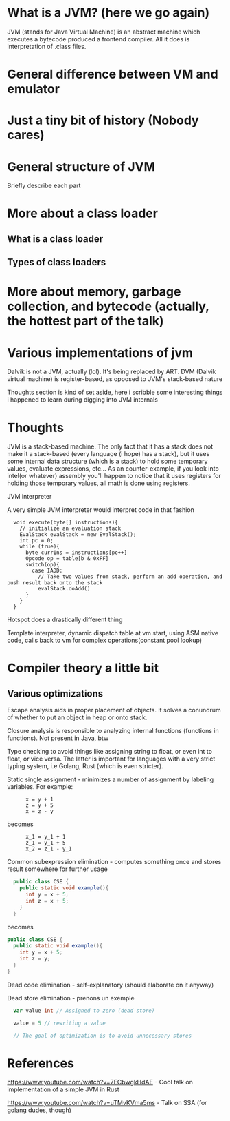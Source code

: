 # What is a JVM? (here we go again)
JVM (stands for Java Virtual Machine) is an abstract machine which executes a bytecode produced a frontend compiler.
All it does is interpretation of .class files.

# General difference between VM and emulator

# Just a tiny bit of history (Nobody cares)


# General structure of JVM
Briefly describe each part

# More about a class loader
## What is a class loader
## Types of class loaders

# More about memory, garbage collection, and bytecode (actually, the hottest part of the talk)

# Various implementations of jvm
Dalvik is not a JVM, actually (lol). It's being replaced by ART.
DVM (Dalvik virtual machine) is register-based, as opposed to JVM's stack-based nature



Thoughts section is kind of set aside, here i scribble some interesting things i happened to learn during digging into JVM internals
# Thoughts
JVM is a stack-based machine. The only fact that it has a stack does not make it a stack-based (every language (i hope) has a stack), but it uses some
internal data structure (which is a stack) to hold some temporary values, evaluate expressions, etc... As an counter-example, if you look into intel(or whatever) assembly
you'll happen to notice that it uses registers for holding those temporary values, all math is done using registers.

JVM interpreter

A very simple JVM interpreter would interpret code in that fashion

```
  void execute(byte[] instructions){
    // initialize an evaluation stack
    EvalStack evalStack = new EvalStack();
    int pc = 0;
    while (true){
      byte currIns = instructions[pc++]
      Opcode op = table[b & 0xFF]
      switch(op){
        case IADD:
          // Take two values from stack, perform an add operation, and push result back onto the stack
          evalStack.doAdd()
      }
    }
  }
```     

Hotspot does a drastically different thing

Template interpreter, dynamic dispatch table at vm start, using ASM native code, calls back to vm for complex operations(constant pool lookup)

# Compiler theory a little bit

## Various optimizations

Escape analysis aids in proper placement of objects. It solves a conundrum of whether
to put an object in heap or onto stack.

Closure analysis is responsible to analyzing internal functions (functions in functions). Not present in Java, btw

Type checking to avoid things like assigning string to float, or even int to float, or vice versa. The latter is important for languages with a very strict typing system, i.e Golang, Rust (which is even stricter).

Static single assignment - minimizes a number of assignment by labeling variables.
For example:
```
      x = y + 1
      z = y + 5
      x = z - y
```
becomes   
```
      x_1 = y_1 + 1
      z_1 = y_1 + 5
      x_2 = z_1 - y_1
```

Common subexpression elimination - computes something once and stores result somewhere for further usage

```java
  public class CSE {
    public static void example(){
      int y = x + 5;
      int z = x + 5;
    }
  }
```

becomes

```java
public class CSE {
  public static void example(){
    int y = x + 5;
    int z = y;
  }
}
```

Dead code elimination - self-explanatory (should elaborate on it anyway)

Dead store elimination - prenons un exemple

```go
  var value int // Assigned to zero (dead store)

  value = 5 // rewriting a value

  // The goal of optimization is to avoid unnecessary stores  
```


# References

https://www.youtube.com/watch?v=7ECbwgkHdAE - Cool talk on implementation of a simple JVM in Rust

https://www.youtube.com/watch?v=uTMvKVma5ms - Talk on SSA (for golang dudes, though)

